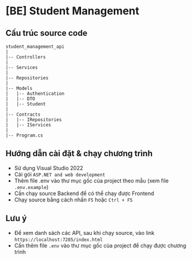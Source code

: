 # [BE] Student Management

## Cấu trúc source code
```
student_management_api
|
|-- Controllers
|
|-- Services
|
|-- Repositories
|
|-- Models
|   |-- Authentication
|   |-- DTO
|   |-- Student
|
|-- Contracts
|   |-- IRepositories
|   |-- IServices
|
|-- Program.cs

```

## Hướng dẫn cài đặt & chạy chương trình
- Sử dụng Visual Studio 2022
- Cài gói `ASP.NET and web development`
- Thêm file .env vào thư mục gốc của project theo mẫu (xem file `.env.example`)
- Cần chạy source Backend để có thể chạy được Frontend
- Chạy source bằng cách nhấn `F5` hoặc `Ctrl + F5`

## Lưu ý
- Để xem danh sách các API, sau khi chạy source, vào link `https://localhost:7285/index.html`
- Cần thêm file `.env` vào thư mục gốc của project để chạy được chương trình
